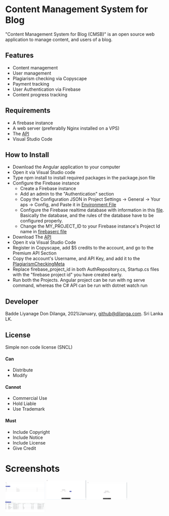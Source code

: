 # Content Management System for Blog

"Content Management System for Blog (CMSB)" is an open source web application to manage content, and users of a blog. 

## Features

- Content management
- User management
- Plagiarism checking via Copyscape
- Payment tracking
- User Authentication via Firebase
- Content progress tracking

## Requirements 

- A firebase instance
- A web server (preferablly Nginx installed on a VPS)
- The [API](https://github.com/donqq/Content-Management-System-for-Blogs-API)
- Visual Studio Code

## How to Install

- Download the Angular application to your computer
- Open it via Visual Studio code
- Type npm install to install required packages in the package.json file
- Configure the Firebase instance
  - Create a Firebase instance
  - Add an admin to the "Authentication" section
  - Copy the Configuration JSON in Project Settings -> General -> Your aps -> Config, and Paste it in [Environment File](https://github.com/donqq/Content-Management-System-for-Blogs/blob/master/src/environments/environment.ts)
  - Configure the Firebase realtime database with information in this [file](https://github.com/donqq/Content-Management-System-for-Blogs/blob/master/Firebase%20Configuration.ts). Basically the database, and the rules of the database have to be configured properly. 
  - Change the MY_PROJECT_ID to your Firebase instance's Project Id name in [firebaserc file](https://github.com/donqq/Content-Management-System-for-Blogs/blob/master/.firebaserc)
- Download The [API](https://github.com/donqq/Content-Management-System-for-Blogs-API)
- Open it via Visual Studio Code
- Register in Copyscape, add $5 credits to the account, and go to the Premium API Section
- Copy the account's Username, and API Key, and add it to the [PlagiarismCheckingMeta](https://github.com/donqq/Content-Management-System-for-Blogs-API/blob/master/DataTransferObject/PlagiarismCheckingMeta.cs)
- Replace firebase_project_id in both AuthRepository.cs, Startup.cs files with the "firebase project id" you have created early.
- Run both the Projects. Angular project can be run with ng serve command, whereas the C# API can be run with dotnet watch run

## Developer
Badde Liyanage Don Dilanga, 2021/January, github@dilanga.com.
Sri Lanka LK. 

## License
Simple non code license (SNCL)

#### Can
 - Distribute
 - Modify
#### Cannot
 - Commercial Use
 - Hold Liable
 - Use Trademark
#### Must
 - Include Copyright
 - Include Notice
 - Include License
 - Give Credit

# Screenshots
<img src='src/assets/brave_SJrl7lypJA.png' width='25%'> <img src='src/assets/brave_UY1Z4V7ELz.png' width='25%'> <img src='src/assets/brave_bYYXuZScap.png' width='25%'> <img src='src/assets/brave_rSoqIFCMp9.png' width='25%'>
